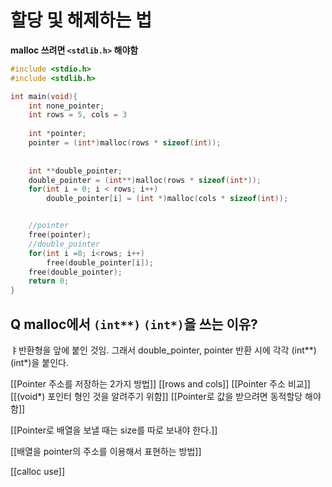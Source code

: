 # 할당 및 해제하는 법

**malloc 쓰려면 ``<stdlib.h>`` 해야함**

```c
#include <stdio.h>
#include <stdlib.h>

int main(void){
	int none_pointer;
	int rows = 5, cols = 3
	
	int *pointer;
	pointer = (int*)malloc(rows * sizeof(int));
	
	
	int **double_pointer;
	double_pointer = (int**)malloc(rows * sizeof(int*));
	for(int i = 0; i < rows; i++)
		double_pointer[i] = (int *)malloc(cols * sizeof(int));


	//pointer
	free(pointer);
	//double_pointer
	for(int i =0; i<rows; i++)
		free(double_pointer[i]);
	free(double_pointer);
	return 0;
}
```
## Q malloc에서 `(int**)` `(int*)`을 쓰는 이유?
ㅑ반환형을 앞에 붙인 것임. 그래서 double_pointer, pointer 반환 시에 각각 (int**) (int*)을 붙인다.

[[Pointer 주소를 저장하는 2가지 방법]]
[[rows and cols]]
[[Pointer 주소 비교]]
[[(void*) 포인터 형인 것을 알려주기 위함]]
[[Pointer로 값을 받으려면 동적할당 해야 함]]

[[Pointer로 배열을 보낼 때는 size를 따로 보내야 한다.]]

[[배열을 pointer의 주소를 이용해서 표현하는 방법]]


[[calloc use]]
